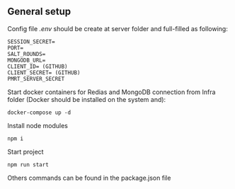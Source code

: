 ## General setup

Config file _.env_ should be create at server folder and full-filled as following:

```
SESSION_SECRET=
PORT=
SALT_ROUNDS=
MONGODB_URL=
CLIENT_ID= (GITHUB)
CLIENT_SECRET= (GITHUB)
PMRT_SERVER_SECRET
```

Start docker containers for Redias and MongoDB connection from Infra folder (Docker should be installed on the system and):

```
docker-compose up -d
```

Install node modules

```
npm i
```

Start project

```
npm run start
```

Others commands can be found in the package.json file
